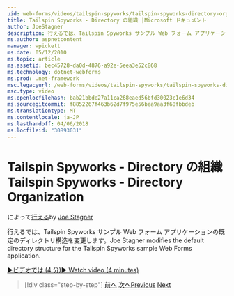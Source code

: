 ```yaml
---
uid: web-forms/videos/tailspin-spyworks/tailspin-spyworks-directory-organization
title: Tailspin Spyworks - Directory の組織 |Microsoft ドキュメント
author: JoeStagner
description: 行えるでは、Tailspin Spyworks サンプル Web フォーム アプリケーションの既定のディレクトリ構造を変更します。
ms.author: aspnetcontent
manager: wpickett
ms.date: 05/12/2010
ms.topic: article
ms.assetid: bec45728-da0d-4876-a92e-5eea3e52c868
ms.technology: dotnet-webforms
ms.prod: .net-framework
msc.legacyurl: /web-forms/videos/tailspin-spyworks/tailspin-spyworks-directory-organization
msc.type: video
ms.openlocfilehash: bab21bbde27a11ca268eaed56bfd30023c1e6d34
ms.sourcegitcommit: f8852267f463b62d7f975e56bea9aa3f68fbbdeb
ms.translationtype: MT
ms.contentlocale: ja-JP
ms.lasthandoff: 04/06/2018
ms.locfileid: "30893031"
---
```

<a name="tailspin-spyworks---directory-organization"></a><span data-ttu-id="47a67-103">Tailspin Spyworks - Directory の組織</span><span class="sxs-lookup"><span data-stu-id="47a67-103">Tailspin Spyworks - Directory Organization</span></span>
====================
<span data-ttu-id="47a67-104">によって[行える](https://github.com/JoeStagner)</span><span class="sxs-lookup"><span data-stu-id="47a67-104">by [Joe Stagner](https://github.com/JoeStagner)</span></span>

<span data-ttu-id="47a67-105">行えるでは、Tailspin Spyworks サンプル Web フォーム アプリケーションの既定のディレクトリ構造を変更します。</span><span class="sxs-lookup"><span data-stu-id="47a67-105">Joe Stagner modifies the default directory structure for the Tailspin Spyworks sample Web Forms application.</span></span>

[<span data-ttu-id="47a67-106">&#9654;ビデオでは (4 分)</span><span class="sxs-lookup"><span data-stu-id="47a67-106">&#9654; Watch video (4 minutes)</span></span>](https://channel9.msdn.com/Blogs/ASP-NET-Site-Videos/tailspin-spyworks-directory-organization)

> [!div class="step-by-step"]
> <span data-ttu-id="47a67-107">[前へ](tailspin-spyworks-intro-ui-and-edm.md)
> [次へ](tailspin-spyworks-category-menu.md)</span><span class="sxs-lookup"><span data-stu-id="47a67-107">[Previous](tailspin-spyworks-intro-ui-and-edm.md)
[Next](tailspin-spyworks-category-menu.md)</span></span>
